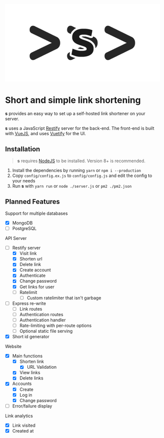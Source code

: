 <p align="center">
	<img src="https://github.com/brussell98/s/blob/master/logo.png?raw=true"/>
</p>

# Short and simple link shortening

**s** provides an easy way to set up a self-hosted link shortener on your server.

**s** uses a JavaScript [Restify](http://restify.com/) server for the back-end. The front-end is built with [VueJS](https://vuejs.org/), and uses [Vuetify](https://vuetifyjs.com/) for the UI.

## Installation

> **s** requires [NodeJS](https://nodejs.org/en/) to be installed. Version 8+ is recommended.

1. Install the dependencies by running `yarn` or `npm i --production`
2. Copy `config/config.ex.js` to `config/config.js` and edit the config to your needs
3. Run **s** with `yarn run` or `node ./server.js` or `pm2 ./pm2.json`

## Planned Features

Support for multiple databases

- [x] MongoDB
- [ ] PostgreSQL

API Server

- [ ] Restify server
	- [x] Visit link
	- [x] Shorten url
	- [x] Delete link
	- [x] Create account
	- [x] Authenticate
	- [x] Change password
	- [x] Get links for user
	- [ ] Ratelimit
		- [ ] Custom ratelimiter that isn't garbage

- [ ] Express re-write
	- [ ] Link routes
	- [ ] Authentication routes
	- [ ] Authentication handler
	- [ ] Rate-limiting with per-route options
	- [ ] Optional static file serving

- [x] Short id generator

Website

- [x] Main functions
	- [x] Shorten link
		- [x] URL Validation
	- [x] View links
	- [x] Delete links
- [x] Accounts
	- [x] Create
	- [x] Log in
	- [x] Change password
- [ ] Error/failure display

Link analytics

- [x] Link visited
- [x] Created at
